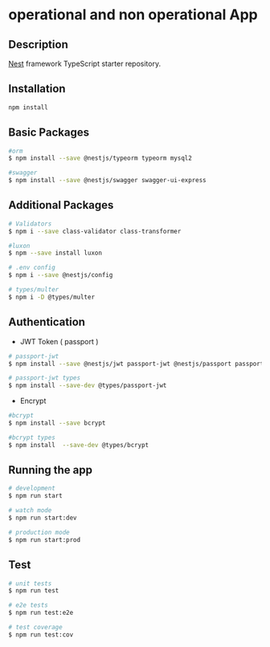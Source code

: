 # operational and non operational App

## Description

[Nest](https://github.com/nestjs/nest) framework TypeScript starter repository.

## Installation

```bash
npm install
```

## Basic Packages

```bash
#orm
$ npm install --save @nestjs/typeorm typeorm mysql2

#swagger
$ npm install --save @nestjs/swagger swagger-ui-express
```

## Additional Packages

```bash
# Validators
$ npm i --save class-validator class-transformer

#luxon
$ npm --save install luxon

# .env config
$ npm i --save @nestjs/config

# types/multer
$ npm i -D @types/multer
```
## Authentication

- JWT Token ( passport )

```bash
# passport-jwt
$ npm install --save @nestjs/jwt passport-jwt @nestjs/passport passport

# passport-jwt types
$ npm install --save-dev @types/passport-jwt
```

- Encrypt

```bash
#bcrypt
$ npm install --save bcrypt

#bcrypt types
$ npm install  --save-dev @types/bcrypt
```

## Running the app

```bash
# development
$ npm run start

# watch mode
$ npm run start:dev

# production mode
$ npm run start:prod
```

## Test

```bash
# unit tests
$ npm run test

# e2e tests
$ npm run test:e2e

# test coverage
$ npm run test:cov
```
